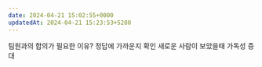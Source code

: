```yaml
---
date: 2024-04-21 15:02:55+0000
updatedAt: 2024-04-21 15:23:53+5280
---
```

팀원과의 합의가 필요한 이유?
정답에 가까운지 확인
새로운 사람이 보았을때 가독성 증대